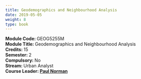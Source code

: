 ```yaml
---
title: Geodemographics and Neighbourhood Analysis
date: 2019-05-05
weight: 8
type: book
---
```


<b> Module Code: </b> GEOG5255M <br>
<b> Module Title: </b> Geodemographics and Neighbourhood Analysis <br>
<b> Credits: </b> 15 <br> 
<b> Semester: </b> 2 <br> 
<b> Compulsory: </b> No <br>
<b> Stream: </b> Urban Analyst <br>
<b> Course Leader: <b/> <a href="https://environment.leeds.ac.uk/geography/staff/1083/dr-paul-norman" target="_blank"> Paul Norman </a> <br>
